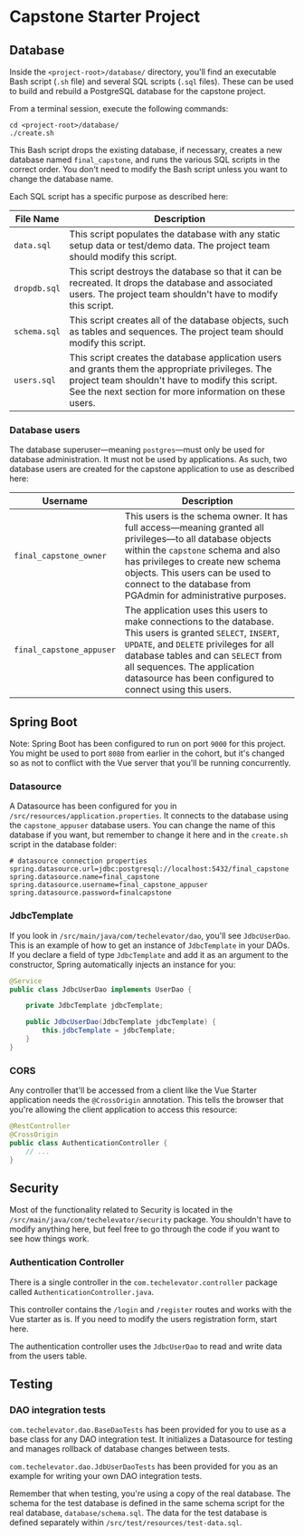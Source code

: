# Capstone Starter Project

## Database

Inside the `<project-root>/database/` directory, you'll find an executable Bash script (`.sh` file) and several SQL scripts (`.sql` files). These can be used to build and rebuild a PostgreSQL database for the capstone project.

From a terminal session, execute the following commands:

```
cd <project-root>/database/
./create.sh
```

This Bash script drops the existing database, if necessary, creates a new database named `final_capstone`, and runs the various SQL scripts in the correct order. You don't need to modify the Bash script unless you want to change the database name.

Each SQL script has a specific purpose as described here:

| File Name | Description |
| --------- | ----------- |
| `data.sql` | This script populates the database with any static setup data or test/demo data. The project team should modify this script. |
| `dropdb.sql` | This script destroys the database so that it can be recreated. It drops the database and associated users. The project team shouldn't have to modify this script. |
| `schema.sql` | This script creates all of the database objects, such as tables and sequences. The project team should modify this script. |
| `users.sql` | This script creates the database application users and grants them the appropriate privileges. The project team shouldn't have to modify this script. <br /> See the next section for more information on these users. |

### Database users

The database superuser—meaning `postgres`—must only be used for database administration. It must not be used by applications. As such, two database users are created for the capstone application to use as described here:

| Username | Description |
| -------- | ----------- |
| `final_capstone_owner` | This users is the schema owner. It has full access—meaning granted all privileges—to all database objects within the `capstone` schema and also has privileges to create new schema objects. This users can be used to connect to the database from PGAdmin for administrative purposes. |
| `final_capstone_appuser` | The application uses this users to make connections to the database. This users is granted `SELECT`, `INSERT`, `UPDATE`, and `DELETE` privileges for all database tables and can `SELECT` from all sequences. The application datasource has been configured to connect using this users. |


## Spring Boot
Note: Spring Boot has been configured to run on port `9000` for this project. You might be used to port `8080` from earlier in the cohort, but it's changed so as not to conflict with the Vue server that you'll be running concurrently.

### Datasource

A Datasource has been configured for you in `/src/resources/application.properties`. It connects to the database using the `capstone_appuser` database users. You can change the name of this database if you want, but remember to change it here and in the `create.sh` script in the database folder:

```
# datasource connection properties
spring.datasource.url=jdbc:postgresql://localhost:5432/final_capstone
spring.datasource.name=final_capstone
spring.datasource.username=final_capstone_appuser
spring.datasource.password=finalcapstone
```

### JdbcTemplate

If you look in `/src/main/java/com/techelevator/dao`, you'll see `JdbcUserDao`. This is an example of how to get an instance of `JdbcTemplate` in your DAOs. If you declare a field of type `JdbcTemplate` and add it as an argument to the constructor, Spring automatically injects an instance for you:

```java
@Service
public class JdbcUserDao implements UserDao {

    private JdbcTemplate jdbcTemplate;

    public JdbcUserDao(JdbcTemplate jdbcTemplate) {
        this.jdbcTemplate = jdbcTemplate;
    }
}
```

### CORS

Any controller that'll be accessed from a client like the Vue Starter application needs the `@CrossOrigin` annotation. This
tells the browser that you're allowing the client application to access this resource:

```java
@RestController
@CrossOrigin
public class AuthenticationController {
    // ...
}
```

## Security

Most of the functionality related to Security is located in the `/src/main/java/com/techelevator/security` package. You shouldn't have to modify anything here, but feel free to go through the code if you want to see how things work.

### Authentication Controller

There is a single controller in the `com.techelevator.controller` package called `AuthenticationController.java`.

This controller contains the `/login` and `/register` routes and works with the Vue starter as is. If you need to modify the users registration form, start here.

The authentication controller uses the `JdbcUserDao` to read and write data from the users table.


## Testing


### DAO integration tests

`com.techelevator.dao.BaseDaoTests` has been provided for you to use as a base class for any DAO integration test. It initializes a Datasource for testing and manages rollback of database changes between tests.

`com.techelevator.dao.JdbUserDaoTests` has been provided for you as an example for writing your own DAO integration tests.

Remember that when testing, you're using a copy of the real database. The schema for the test database is defined in the same schema script for the real database, `database/schema.sql`. The data for the test database is defined separately within `/src/test/resources/test-data.sql`.
